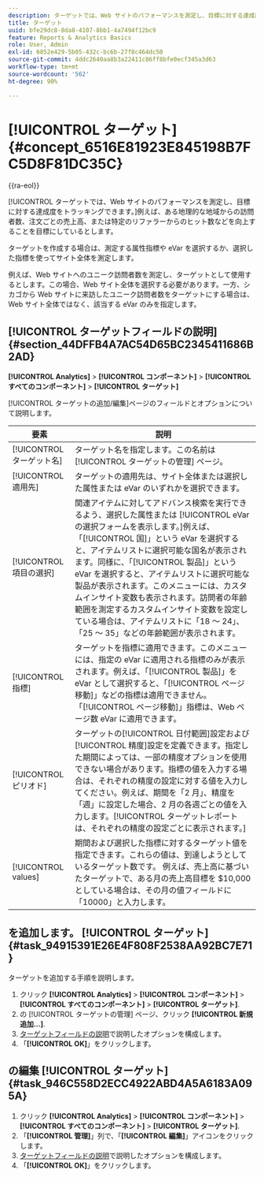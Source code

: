 ```yaml
---
description: ターゲットでは、Web サイトのパフォーマンスを測定し、目標に対する達成度をトラッキングできます。例えば、ある地理的な地域からの訪問者数、注文ごとの売上高、または特定のリファラーからのヒット数などを向上することを目標にしているとします。
title: ターゲット
uuid: bfe29dc8-8da8-4107-8bb1-4a7494f12bc9
feature: Reports & Analytics Basics
role: User, Admin
exl-id: 6852e429-5b05-432c-bc6b-27f8c464dc50
source-git-commit: 4ddc2640aa8b3a22411c86ff8bfe0ecf345a3d63
workflow-type: tm+mt
source-wordcount: '562'
ht-degree: 90%

---
```


# [!UICONTROL ターゲット] {#concept_6516E81923E845198B7FC5D8F81DC35C}

{{ra-eol}}

[!UICONTROL ターゲットでは、Web サイトのパフォーマンスを測定し、目標に対する達成度をトラッキングできます。]例えば、ある地理的な地域からの訪問者数、注文ごとの売上高、または特定のリファラーからのヒット数などを向上することを目標にしているとします。

ターゲットを作成する場合は、測定する属性指標や eVar を選択するか、選択した指標を使ってサイト全体を測定します。

例えば、Web サイトへのユニーク訪問者数を測定し、ターゲットとして使用するとします。この場合、Web サイト全体を選択する必要があります。一方、シカゴから Web サイトに来訪したユニーク訪問者数をターゲットにする場合は、Web サイト全体ではなく、該当する eVar のみを指定します。

## [!UICONTROL ターゲットフィールドの説明] {#section_44DFFB4A7AC54D65BC2345411686B2AD}

**[!UICONTROL Analytics]** > **[!UICONTROL コンポーネント]** > **[!UICONTROL すべてのコンポーネント]** > **[!UICONTROL ターゲット]**

[!UICONTROL ターゲットの追加/編集]ページのフィールドとオプションについて説明します。

| 要素 | 説明 |
| --- | --- |
| [!UICONTROL ターゲット名] | ターゲット名を指定します。この名前は [!UICONTROL ターゲットの管理] ページ。 |
| [!UICONTROL 適用先] | ターゲットの適用先は、サイト全体または選択した属性または eVar のいずれかを選択できます。 |
| [!UICONTROL 項目の選択] | 関連アイテムに対してアドバンス検索を実行できるよう、選択した属性または [!UICONTROL eVar の選択フォームを表示します。]‎例えば、「[!UICONTROL 国]」という eVar を選択すると、アイテムリストに選択可能な国名が表示されます。同様に、「[!UICONTROL 製品]」という eVar を選択すると、アイテムリストに選択可能な製品が表示されます。このメニューには、カスタムインサイト変数も表示されます。訪問者の年齢範囲を測定するカスタムインサイト変数を設定している場合は、アイテムリストに「18 ～ 24」、「25 ～ 35」などの年齢範囲が表示されます。 |
| [!UICONTROL 指標] | ターゲットを指標に適用できます。このメニューには、指定の eVar に適用される指標のみが表示されます。例えば、「[!UICONTROL 製品]」を eVar として選択すると、「[!UICONTROL ページ移動]」などの指標は適用できません。「[!UICONTROL ページ移動]」指標は、Web ページ数 eVar に適用できます。 |
| [!UICONTROL ピリオド] | ターゲットの[!UICONTROL 日付範囲]設定および[!UICONTROL 精度]設定を定義できます。指定した期間によっては、一部の精度オプションを使用できない場合があります。指標の値を入力する場合は、それぞれの精度の設定に対する値を入力してください。例えば、期間を「2 月」、精度を「週」に設定した場合、2 月の各週ごとの値を入力します。[!UICONTROL ターゲットレポートは、それぞれの精度の設定ごとに表示されます。] |
| [!UICONTROL values] | 期間および選択した指標に対するターゲット値を指定できます。これらの値は、到達しようとしているターゲット数です。 例えば、売上高に基づいたターゲットで、ある月の売上高目標を $10,000 としている場合は、その月の値フィールドに「10000」と入力します。 |

## を追加します。 [!UICONTROL ターゲット] {#task_94915391E26E4F808F2538AA92BC7E71}

ターゲットを追加する手順を説明します。

1. クリック **[!UICONTROL Analytics]** > **[!UICONTROL コンポーネント]** > **[!UICONTROL すべてのコンポーネント]** > **[!UICONTROL ターゲット]**.
1. の [!UICONTROL ターゲットの管理] ページ、クリック **[!UICONTROL 新規追加…]**.
1. [ターゲットフィールドの説明](/help/analyze/reports-analytics/targets.md#section_44DFFB4A7AC54D65BC2345411686B2AD)で説明したオプションを構成します。
1. 「**[!UICONTROL OK]**」をクリックします。

## の編集 [!UICONTROL ターゲット] {#task_946C558D2ECC4922ABD4A5A6183A095A}

1. クリック **[!UICONTROL Analytics]** > **[!UICONTROL コンポーネント]** > **[!UICONTROL すべてのコンポーネント]** > **[!UICONTROL ターゲット]**.
1.  「**[!UICONTROL 管理]**」列で、「**[!UICONTROL 編集]**」アイコンをクリックします。
1. [ターゲットフィールドの説明](/help/analyze/reports-analytics/targets.md#section_44DFFB4A7AC54D65BC2345411686B2AD)で説明したオプションを構成します。
1. 「**[!UICONTROL OK]**」をクリックします。
